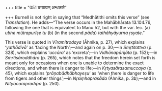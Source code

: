 +++
title = "051 छायायाम् अन्धकारे"

+++
Burnell is not right in saying that “Medhātithi omits this verse” (see
*Translation*). He adds—“The verse occurs in the Mahābhārata 13.104.76,
following the one that is equivalent to Manu 52, but with the var. lec.
(a) *ubhe mūtrapurīṣe tu* (b) (in the second *pāda*) *tathāhyāyurna
ṛsyate*.”

This verse is quoted in *Vīramitrodaya* (Āhnika, p. 27), which explains
‘*yathādivā*’ as ‘facing the North’;—and again on p. 30;—in
*Smṛtitattva* (p. 328), which explains ‘*uccāra*’ as ‘excreta’;—in
*Vidhānapārijāta* (p. 152);—in *Smṛtisāroddhāra* (p. 265), which notes
that the freedom herein set forth is meant only for occasions when one
is unable to determine the exact directions, and when there is danger to
life;—in *Kṛtyasārasamuccaya* (p. 45), which explains
‘*prāṇabādhābhayeṣu*’ as ‘when there is danger to life from tigers and
other things’;—in *Nṛsiṃhaprasāda* (Āhnika, p. 3b);—and in
*Nityācārapradīpa* (p. 250).



